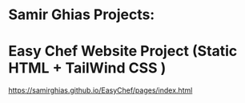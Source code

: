 # Samir Ghias Projects:

# Easy Chef Website Project (Static HTML + TailWind CSS )
https://samirghias.github.io/EasyChef/pages/index.html

![]()

